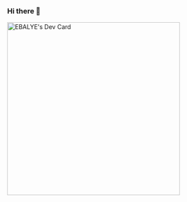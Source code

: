 ### Hi there 👋

<!--
**karl-evalle/karl-evalle** is a ✨ _special_ ✨ repository because its `README.md` (this file) appears on your GitHub profile.

Here are some ideas to get you started:

- 🔭 I’m currently working on ...
- 🌱 I’m currently learning ...
- 👯 I’m looking to collaborate on ...
- 🤔 I’m looking for help with ...
- 💬 Ask me about ...
- 📫 How to reach me: ...
- 😄 Pronouns: ...
- ⚡ Fun fact: ...
-->

<a href="https://app.daily.dev/ebalye"><img src="https://api.daily.dev/devcards/61c14d8b1c2942e99e6f790527fd0159.png?r=oo7" width="400" alt="EBALYE's Dev Card"/></a>
